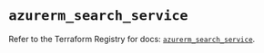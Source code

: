 # `azurerm_search_service`

Refer to the Terraform Registry for docs: [`azurerm_search_service`](https://registry.terraform.io/providers/hashicorp/azurerm/4.29.0/docs/resources/search_service).

